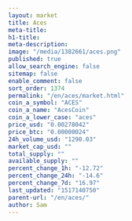 ```yaml
---
layout: market
title: Aces
meta-title: 
h1-title: 
meta-description: 
image: "/media/1382661/aces.png"
published: true
allow_search_engine: false
sitemap: false
enable_comment: false
sort_order: 1374
permalink: "/en/aces/market.html"
coin_a_symbol: "ACES"
coin_a_name: "AcesCoin"
coin_a_lower_case: "aces"
price_usd: "0.00278042"
price_btc: "0.00000024"
24h_volume_usd: "1290.03"
market_cap_usd: ""
total_supply: ""
available_supply: ""
percent_change_1h: "-12.72"
percent_change_24h: "-14.6"
percent_change_7d: "16.97"
last_updated: "1517140750"
parent-url: "/en/aces/"
author: Sam
---
```


